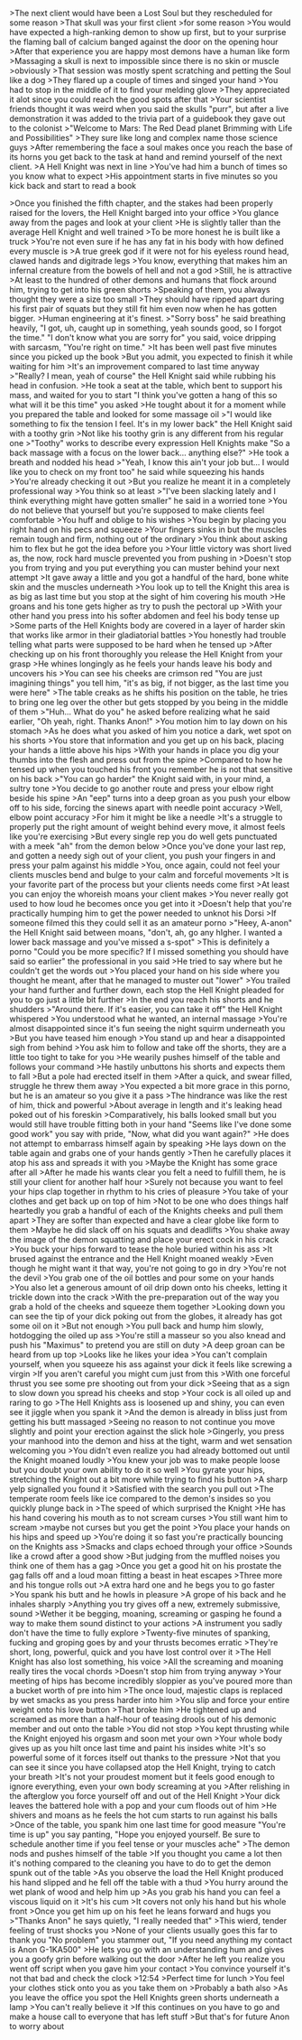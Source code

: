 \>The next client would have been a Lost Soul but they rescheduled for some reason
\>That skull was your first client
\>for some reason
\>You would have expected a high-ranking demon to show up first, but to your surprise the flaming ball of calcium banged against the door on the opening hour
\>After that experience you are happy most demons have a human like form
\>Massaging a skull is next to impossible since there is no skin or muscle
\>obviously
\>That session was mostly spent scratching and petting the Soul like a dog
\>They flared up a couple of times and singed your hand
\>You had to stop in the middle of it to find your melding glove
\>They appreciated it alot since you could reach the good spots after that
\>Your scientist friends thought it was weird when you said the skulls "purr", but after a live demonstration it was added to the trivia part of a guidebook they gave out to the colonist
\>"Welcome to Mars: The Red Dead planet Brimming with Life and Possibilities"
\>They sure like long and complex name those science guys
\>After remembering the face a soul makes once you reach the base of its horns you get back to the task at hand and remind yourself of the next client.
\>A Hell Knight was next in line
\>You've had him a bunch of times so you know what to expect
\>His appointment starts in five minutes so you kick back and start to read a book 

\>Once you finished the fifth chapter, and the stakes had been properly raised for the lovers, the Hell Knight barged into your office
\>You glance away from the pages and look at your client
\>He is slightly taller than the average Hell Knight and well trained
\>To be more honest he is built like a truck
\>You're not even sure if he has any fat in his body with how defined every muscle is
\>A true greek god if it were not for his eyeless round head, clawed hands and digitrade legs
\>You know, everything that makes him an infernal creature from the bowels of hell and not a god
\>Still, he is attractive
\>At least to the hundred of other demons and humans that flock around him, trying to get into his green shorts
\>Speaking of them, you always thought they were a size too small
\>They should have ripped apart during his first pair of squats but they still fit him even now when he has gotten bigger.
\>Human engineering at it's finest.
\>"Sorry boss" he said breathing heavily, "I got, uh, caught up in something, yeah sounds good, so I forgot the time."
"I don't know what you are sorry for" you said, voice dripping with sarcasm, "You're right on time."
\>It has been well past five minutes since you picked up the book
\>But you admit, you expected to finish it while waiting for him
\>It's an improvement compared to last time anyway
\>"Really? I mean, yeah of course" the Hell Knight said while rubbing his head in confusion.
\>He took a seat at the table, which bent to support his mass, and waited for you to start
"I think you've gotten a hang of this so what will it be this time" you asked
\>He tought about it for a moment while you prepared the table and looked for some massage oil
\>"I would like something to fix the tension I feel. It's in my lower back" the Hell Knight said with a toothy grin
\>Not like his toothy grin is any different from his regular one
\>"Toothy" works to describe every expression Hell Knights make
"So a back massage with a focus on the lower back... anything else?"
\>He took a breath and nodded his head
\>"Yeah, I know this ain't your job but... I would like you to check on my front too" he said while squeezing his hands
\>You're already checking it out
\>But you realize he meant it in a completely professional way
\>You think so at least
\>"I've been slacking lately and I think everything might have gotten smaller" he said in a worried tone
\>You do not believe that yourself but you're supposed to make clients feel comfortable
\>You huff and oblige to his wishes
\>You begin by placing you right hand on his pecs and squeeze
\>Your fingers sinks in but the muscles remain tough and firm, nothing out of the ordinary
\>You think about asking him to flex but he got the idea before you
\>Your little victory was short lived as, the now, rock hard muscle prevented you from pushing in
\>Doesn't stop you from trying and you put everything you can muster behind your next attempt
\>It gave away a little and you got a handful of the hard, bone white skin and the muscles underneath
\>You look up to tell the Knight this area is as big as last time but you stop at the sight of him covering his mouth
\>He groans and his tone gets higher as try to push the pectoral up
\>With your other hand you press into his softer abdomen and feel his body tense up
\>Some parts of the Hell Knights body are covered in a layer of harder skin that works like armor in their gladiatorial battles
\>You honestly had trouble telling what parts were supposed to be hard when he tensed up
\>After checking up on his front thoroughly you release the Hell Knight from your grasp
\>He whines longingly as he feels your hands leave his body and uncovers his
\>You can see his cheeks are crimson red
"You are just imagining things" you tell him, "it's as big, if not bigger, as the last time you were here"
\>The table creaks as he shifts his position on the table, he tries to bring one leg over the other but gets stopped by you being in the middle of them
\>"Huh... What do you" he asked before realizing what he said earlier, "Oh yeah, right. Thanks Anon!"
\>You motion him to lay down on his stomach
\>As he does what you asked of him you notice a dark, wet spot on his shorts
\>You store that information and you get up on his back, placing your hands a little above his hips
\>With your hands in place you dig your thumbs into the flesh and press out from the spine
\>Compared to how he tensed up when you touched his front you remember he is not that sensitive on his back
\>"You can go harder" the Knight said with, in your mind, a sultry tone
\>You decide to go another route and press your elbow right beside his spine
\>An "eep" turns into a deep groan as you push your elbow off to his side, forcing the sinews apart with needle point accuracy
\>Well, elbow point accuracy
\>For him it might be like a needle
\>It's a struggle to properly put the right amount of weight behind every move, it almost feels like you're exercising
\>But every single rep you do well gets punctuated with a meek "ah" from the demon below
\>Once you've done your last rep, and gotten a needy sigh out of your client, you push your fingers in and press your palm against his middle
\>You, once again, could not feel your clients muscles bend and bulge to your calm and forceful movements
\>It is your favorite part of the process but your clients needs come first
\>At least you can enjoy the whoreish moans your client makes
\>You never really got used to how loud he becomes once you get into it
\>Doesn't help that you're practically humping him to get the power needed to unknot his Dorsi
\>If someone filmed this they could sell it as an amateur porno
\>"Heey, A-anon" the Hell Knight said between moans, "don't, ah, go any hIgher. I wanted a lower back massage and you've missed a s-spot"
\>This is definitely a porno
"Could you be more specific? If I missed something you should have said so earlier" the professional in you said
\>He tried to say where but he couldn't get the words out
\>You placed your hand on his side where you thought he meant, after that he managed to muster out "lower"
\>You trailed your hand further and further down, each stop the Hell Knight pleaded for you to go just a little bit further
\>In the end you reach his shorts and he shudders
\>"Around there. If it's easier, you can take it off" the Hell Knight whispered
\>You understood what he wanted, an internal massage
\>You're almost disappointed since it's fun seeing the night squirm underneath you
\>But you have teased him enough
\>You stand up and hear a disappointed sigh from behind
\>You ask him to follow and take off the shorts, they are a little too tight to take for you
\>He wearily pushes himself of the table and follows your command
\>He hastily unbuttons his shorts and expects them to fall
\>But a pole had erected itself in them
\>After a quick, and swear filled, struggle he threw them away
\>You expected a bit more grace in this porno, but he is an amateur so you give it a pass
\>The hindrance was like the rest of him, thick and powerful
\>About average in length and it's leaking head poked out of his foreskin
\>Comparatively, his balls looked small but you would still have trouble fitting both in your hand
"Seems like I've done some good work" you say with pride, "Now, what did you want again?"
\>He does not attempt to embarrass himself again by speaking
\>He lays down on the table again and grabs one of your hands gently
\>Then he carefully places it atop his ass and spreads it with you
\>Maybe the Knight has some grace after all
\>After he made his wants clear you felt a need to fulfill them, he is still your client for another half hour
\>Surely not because you want to feel your hips clap together in rhythm to his cries of pleasure
\>You take of your clothes and get back up on top of him
\>Not to be one who does things half heartedly you grab a handful of each of the Knights cheeks and pull them apart
\>They are softer than expected and have a clear globe like form to them
\>Maybe he did slack off on his squats and deadlifts
\>You shake away the image of the demon squatting and place your erect cock in his crack
\>You buck your hips forward to tease the hole buried within his ass
\>It brused against the entrance and the Hell Knight moaned weakly
\>Even though he might want it that way, you're not going to go in dry
\>You're not the devil
\>You grab one of the oil bottles and pour some on your hands
\>You also let a generous amount of oil drip down onto his cheeks, letting it trickle down into the crack
\>With the pre-preparation out of the way you grab a hold of the cheeks and squeeze them together
\>Looking down you can see the tip of your dick poking out from the globes, it already has got some oil on it
\>But not enough
\>You pull back and hump him slowly, hotdogging the oiled up ass
\>You're still a masseur so you also knead and push his "Maximus" to pretend you are still on duty
\>A deep groan can be heard from up top
\>Looks like he likes your idea
\>You can't complain yourself, when you squeeze his ass against your dick it feels like screwing a virgin
\>If you aren't careful you might cum just from this
\>With one forceful thrust you see some pre shooting out from your dick
\>Seeing that as a sign to slow down you spread his cheeks and stop
\>Your cock is all oiled up and raring to go
\>The Hell Knights ass is loosened up and shiny, you can even see it jiggle when you spank it 
\>And the demon is already in bliss just from getting his butt massaged
\>Seeing no reason to not continue you move slightly and point your erection against the slick hole
\>Gingerly, you press your manhood into the demon and hiss at the tight, warm and wet sensation welcoming you
\>You didn't even realize you had already bottomed out until the Knight moaned loudly
\>You knew your job was to make people loose but you doubt your own ability to do it so well
\>You gyrate your hips, stretching the Knight out a bit more while trying to find his button
\>A sharp yelp signalled you found it
\>Satisfied with the search you pull out
\>The temperate room feels like ice compared to the demon's insides so you quickly plunge back in
\>The speed of which surprised the Knight
\>He has his hand covering his mouth as to not scream curses
\>You still want him to scream
\>maybe not curses but you get the point
\>You place your hands on his hips and speed up
\>You're doing it so fast you're practically bouncing on the Knights ass
\>Smacks and claps echoed through your office
\>Sounds like a crowd after a good show
\>But judging from the muffled noises you think one of them has a gag
\>Once you get a good hit on his prostate the gag falls off and a loud moan fitting a beast in heat escapes
\>Three more and his tongue rolls out
\>A extra hard one and he begs you to go faster
\>You spank his butt and he howls in pleasure
\>A grope of his back and he inhales sharply
\>Anything you try gives off a new, extremely submissive, sound
\>Wether it be begging, moaning, screaming or gasping he found a way to make them sound distinct to your actions
\>A instrument you sadly don't have the time to fully explore
\>Twenty-five minutes of spanking, fucking and groping goes by and your thrusts becomes erratic
\>They're short, long, powerful, quick and you have lost control over it
\>The Hell Knight has also lost something, his voice
\>All the screaming and moaning really tires the vocal chords
\>Doesn't stop him from trying anyway
\>Your meeting of hips has become incredibly sloppier as you've poured more than a bucket worth of pre into him
\>The once loud, majestic claps is replaced by wet smacks as you press harder into him
\>You slip and force your entire weight onto his love button
\>That broke him
\>He tightened up and screamed as more than a half-hour of teasing drools out of his demonic member and out onto the table
\>You did not stop
\>You kept thrusting while the Knight enjoyed his orgasm and soon met your own
\>Your whole body gives up as you hilt once last time and paint his insides white
\>It's so powerful some of it forces itself out thanks to the pressure
\>Not that you can see it since you have collapsed atop the Hell Knight, trying to catch your breath
\>It's not your proudest moment but it feels good enough to ignore everything, even your own body screaming at you
\>After relishing in the afterglow you force yourself off and out of the Hell Knight
\>Your dick leaves the battered hole with a pop and your cum floods out of him
\>He shivers and moans as he feels the hot cum starts to run against his balls
\>Once of the table, you spank him one last time for good measure
"You're time is up" you say panting, "Hope you enjoyed yourself. Be sure to schedule another time if you feel tense or your muscles ache"
\>The demon nods and pushes himself of the table
\>If you thought you came a lot then it's nothing compared to the cleaning you have to do to get the demon spunk out of the table
\>As you observe the load the Hell Knight produced his hand slipped and he fell off the table with a thud
\>You hurry around the wet plank of wood and help him up
\>As you grab his hand you can feel a viscous liquid on it
\>It's his cum
\>It covers not only his hand but his whole front
\>Once you get him up on his feet he leans forward and hugs you
\>"Thanks Anon" he says quietly, "I really needed that"
\>This wierd, tender feeling of trust shocks you
\>None of your clients usually goes this far to thank you
"No problem" you stammer out, "If you need anything my contact is Anon G-1KA500"
\>He lets you go with an understanding hum and gives you a goofy grin before walking out the door
\>After he left you realize you went off script when you gave him your contact
\>You convince yourself it's not that bad and check the clock
\>12:54
\>Perfect time for lunch
\>You feel your clothes stick onto you as you take them on
\>Probably a bath also
\>As you leave the office you spot the Hell Knights green shorts underneath a lamp
\>You can't really believe it
\>If this continues on you have to go and make a house call to everyone that has left stuff
\>But that's for future Anon to worry about
